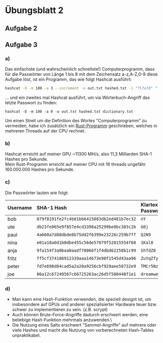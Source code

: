 # Übungsblatt 2

## Aufgabe 2



## Aufgabe 3

### a)

Das einfachste (und wahrscheinlich schnellste!) Computerprogramm, dass für die Passwörter von Länge 1 bis 8 mit dem Zeichensatz a-z,A-Z,0-9 diese Aufgabe löst, ist ein Programm, das wie folgt Hashcat ausführt:

```bash
hashcat -O -m 100 -a 3 --increment -o out.txt hashed.txt -1 "?l?u?d" "?1?1?1?1?1?1?1"
```

... und ein zweites mal Hashcat ausführt, um via Wörterbuch-Angriff das letzte Passwort zu finden:

```
hashcat -O -m 100 -a 0 -o out.txt hashed.txt dictionary.txt
```

Um einen Streit um die Definition des Wortes "Computerprogramm" zu vermeiden, habe ich zusätzlich ein [Rust-Programm](task_2) geschrieben, welches in mehreren Threads auf der CPU rechnet.

### b)

Hashcat erreicht auf meiner GPU ~11300 MH/s, also 11,3 Milliarden SHA-1 Hashes pro Sekunde.\
Mein Rust-Programm erreicht auf meiner CPU mit 16 threads ungefähr 160.000.000 Hashes pro Sekunde.

### c)

Die Passwörter lauten wie folgt:

| Username | SHA-1 Hash                                 | Klartext Passwort |
| :------- | :----------------------------------------- | :---------------- |
| bob      | `079f8191fe2fc4b01bb6415083db2ed481b7ec32` | `nY`              |
| ute      | `db23fe065e9f857e4cd3398a25299be0bc383c2b` | `G0j`             |
| paul     | `4a660a7d88dbde0b75dd2f6399e23226c259b7ff` | `Q2N9`            |
| nina     | `e01a18a0d1b0dbe455c56de57079f52015554f68` | `1Kal8`           |
| anja     | `9fa154f3a0baa0aadf70066f1f4dbd62258b1c99` | `ShfdZ0`          |
| fritz    | `ff5cf374186912339aaa14b73e90f1545d43aa96` | `ZuYqZfy`         |
| peter    | `fd7e698d04cad5a2a20a9256cbf929aee58732e9` | `TMCr5Nzg`        |
| joe      | `06a12c67249567c66725263ac26d5f508448f1e1` | `dreamweaver`     |

### d)

* Man kann eine Hash-Funktion verwenden, die speziell designt ist, um insbesondere auf GPUs und anderer spezialisierter Hardware teuer bzw. schwer zu implementieren zu sein. (z.B. scrypt)
* Auch können Brute-Force-Angriffe dadurch erschwert werden, eine beliebige Hash-Funktion mehrmals anzuwenden.\
* Die Nutzung eines Salts erschwert "Sammel-Angriffe" auf mehrere oder viele Hashes und macht die Nutzung von vorberechneten Hash-Tables unpraktikabel.
